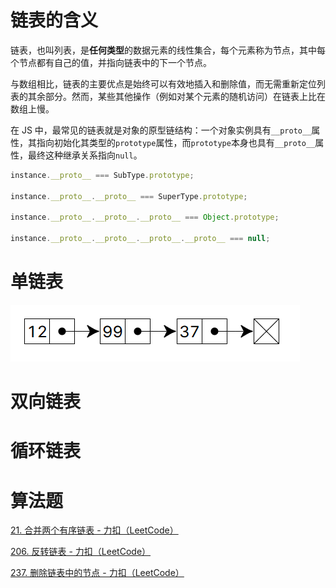 # 链表的含义

链表，也叫列表，是**任何类型**的数据元素的线性集合，每个元素称为节点，其中每个节点都有自己的值，并指向链表中的下一个节点。

与数组相比，链表的主要优点是始终可以有效地插入和删除值，而无需重新定位列表的其余部分。然而，某些其他操作（例如对某个元素的随机访问）在链表上比在数组上慢。

在 JS 中，最常见的链表就是对象的原型链结构：一个对象实例具有`__proto__`属性，其指向初始化其类型的`prototype`属性，而`prototype`本身也具有`__proto__`属性，最终这种继承关系指向`null`。

```js
instance.__proto__ === SubType.prototype;

instance.__proto__.__proto__ === SuperType.prototype;

instance.__proto__.__proto__.__proto__ === Object.prototype;

instance.__proto__.__proto__.__proto__.__proto__ === null;
```

# 单链表

![单链表](../../assets/img/2023-02-02-21-40-49.png)

# 双向链表



# 循环链表



# 算法题

[21. 合并两个有序链表 - 力扣（LeetCode）](https://leetcode.cn/problems/merge-two-sorted-lists/)

[206. 反转链表 - 力扣（LeetCode）](https://leetcode.cn/problems/reverse-linked-list/)

[237. 删除链表中的节点 - 力扣（LeetCode）](https://leetcode.cn/problems/delete-node-in-a-linked-list/)

